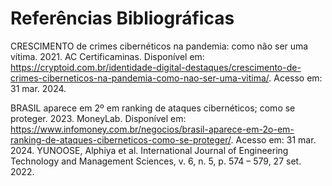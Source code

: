 # Referências Bibliográficas

CRESCIMENTO de crimes cibernéticos na pandemia: como não ser uma vítima. 2021. AC Certificaminas. Disponível em: https://cryptoid.com.br/identidade-digital-destaques/crescimento-de-crimes-ciberneticos-na-pandemia-como-nao-ser-uma-vitima/. Acesso em: 31 mar. 2024. 
 
BRASIL aparece em 2º em ranking de ataques cibernéticos; como se proteger. 2023. MoneyLab. Disponível em: https://www.infomoney.com.br/negocios/brasil-aparece-em-2o-em-ranking-de-ataques-ciberneticos-como-se-proteger/. Acesso em: 31 mar. 2024. 
YUNOOSE, Alphiya et al. International Journal of Engineering Technology and Management Sciences, v. 6, n. 5, p. 574 – 579, 27 set. 2022.

